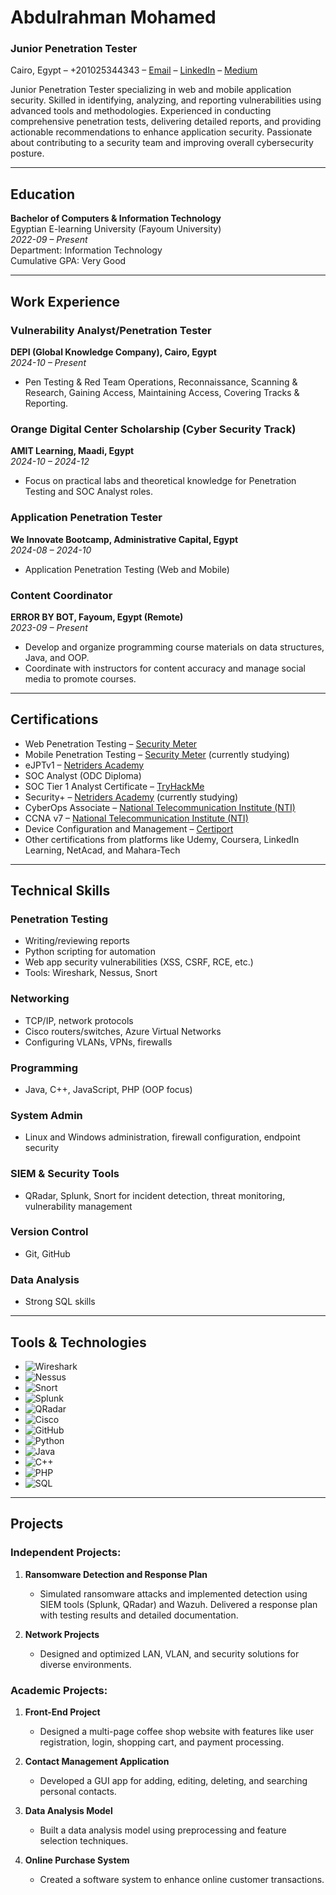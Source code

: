 # Abdulrahman Mohamed
### Junior Penetration Tester
Cairo, Egypt – +201025344343 – [Email](mailto:your-email@example.com) – [LinkedIn](your-linkedin-url) – [Medium](your-medium-url)

Junior Penetration Tester specializing in web and mobile application security. Skilled in identifying, analyzing, and reporting vulnerabilities using advanced tools and methodologies. Experienced in conducting comprehensive penetration tests, delivering detailed reports, and providing actionable recommendations to enhance application security. Passionate about contributing to a security team and improving overall cybersecurity posture.

---

## Education
**Bachelor of Computers & Information Technology**  
Egyptian E-learning University (Fayoum University)  
*2022-09 – Present*  
Department: Information Technology  
Cumulative GPA: Very Good

---

## Work Experience

### Vulnerability Analyst/Penetration Tester  
**DEPI (Global Knowledge Company), Cairo, Egypt**  
*2024-10 – Present*  
- Pen Testing & Red Team Operations, Reconnaissance, Scanning & Research, Gaining Access, Maintaining Access, Covering Tracks & Reporting.

### Orange Digital Center Scholarship (Cyber Security Track)  
**AMIT Learning, Maadi, Egypt**  
*2024-10 – 2024-12*  
- Focus on practical labs and theoretical knowledge for Penetration Testing and SOC Analyst roles.

### Application Penetration Tester  
**We Innovate Bootcamp, Administrative Capital, Egypt**  
*2024-08 – 2024-10*  
- Application Penetration Testing (Web and Mobile)

### Content Coordinator  
**ERROR BY BOT, Fayoum, Egypt (Remote)**  
*2023-09 – Present*  
- Develop and organize programming course materials on data structures, Java, and OOP.
- Coordinate with instructors for content accuracy and manage social media to promote courses.

---

## Certifications
- Web Penetration Testing – [Security Meter](https://securitymeter.com/)
- Mobile Penetration Testing – [Security Meter](https://securitymeter.com/) (currently studying)
- eJPTv1 – [Netriders Academy](https://www.netridersacademy.com/)
- SOC Analyst (ODC Diploma)
- SOC Tier 1 Analyst Certificate – [TryHackMe](https://www.tryhackme.com/)
- Security+ – [Netriders Academy](https://www.netridersacademy.com/) (currently studying)
- CyberOps Associate – [National Telecommunication Institute (NTI)](https://www.nti.edu.eg/)
- CCNA v7 – [National Telecommunication Institute (NTI)](https://www.nti.edu.eg/)
- Device Configuration and Management – [Certiport](https://www.certiport.com/)
- Other certifications from platforms like Udemy, Coursera, LinkedIn Learning, NetAcad, and Mahara-Tech

---

## Technical Skills
### Penetration Testing
- Writing/reviewing reports
- Python scripting for automation
- Web app security vulnerabilities (XSS, CSRF, RCE, etc.)
- Tools: Wireshark, Nessus, Snort

### Networking
- TCP/IP, network protocols
- Cisco routers/switches, Azure Virtual Networks
- Configuring VLANs, VPNs, firewalls

### Programming
- Java, C++, JavaScript, PHP (OOP focus)

### System Admin
- Linux and Windows administration, firewall configuration, endpoint security

### SIEM & Security Tools
- QRadar, Splunk, Snort for incident detection, threat monitoring, vulnerability management

### Version Control
- Git, GitHub

### Data Analysis
- Strong SQL skills

---

## Tools & Technologies
- ![Wireshark](https://img.shields.io/badge/Wireshark-1670A2?logo=wireshark&logoColor=white)
- ![Nessus](https://img.shields.io/badge/Nessus-000000?logo=nessus&logoColor=white)
- ![Snort](https://img.shields.io/badge/Snort-FF3030?logo=snort&logoColor=white)
- ![Splunk](https://img.shields.io/badge/Splunk-00A9E0?logo=splunk&logoColor=white)
- ![QRadar](https://img.shields.io/badge/QRadar-66CC99?logo=ibm&logoColor=white)
- ![Cisco](https://img.shields.io/badge/Cisco-1C72E5?logo=cisco&logoColor=white)
- ![GitHub](https://img.shields.io/badge/GitHub-181717?logo=github&logoColor=white)
- ![Python](https://img.shields.io/badge/Python-3776AB?logo=python&logoColor=white)
- ![Java](https://img.shields.io/badge/Java-007396?logo=java&logoColor=white)
- ![C++](https://img.shields.io/badge/C++-00599C?logo=cplusplus&logoColor=white)
- ![PHP](https://img.shields.io/badge/PHP-777BB4?logo=php&logoColor=white)
- ![SQL](https://img.shields.io/badge/SQL-003B57?logo=sql&logoColor=white)

---

## Projects

### Independent Projects:
1. **Ransomware Detection and Response Plan**  
   - Simulated ransomware attacks and implemented detection using SIEM tools (Splunk, QRadar) and Wazuh. Delivered a response plan with testing results and detailed documentation.

2. **Network Projects**  
   - Designed and optimized LAN, VLAN, and security solutions for diverse environments.

### Academic Projects:
1. **Front-End Project**  
   - Designed a multi-page coffee shop website with features like user registration, login, shopping cart, and payment processing.

2. **Contact Management Application**  
   - Developed a GUI app for adding, editing, deleting, and searching personal contacts.

3. **Data Analysis Model**  
   - Built a data analysis model using preprocessing and feature selection techniques.

4. **Online Purchase System**  
   - Created a software system to enhance online customer transactions.
